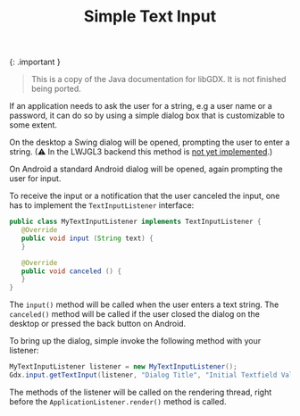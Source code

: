 ﻿---
title: Simple Text Input
layout: home
nav_order: 13
---

{: .important }
> This is a copy of the Java documentation for libGDX. It is not finished being ported.

If an application needs to ask the user for a string, e.g a user name or a password, it can do so by using a simple dialog box that is customizable to some extent.

On the desktop a Swing dialog will be opened, prompting the user to enter a string. (⚠ In the LWJGL3 backend this method is [not yet implemented](https://github.com/sharpgdx/sharpgdx/blob/master/backends/gdx-backend-lwjgl3/src/com/badlogic/gdx/backends/lwjgl3/DefaultLwjgl3Input.java#L306).)

On Android a standard Android dialog will be opened, again prompting the user for input.

To receive the input or a notification that the user canceled the input, one has to implement the `TextInputListener` interface:

```java
public class MyTextInputListener implements TextInputListener {
   @Override
   public void input (String text) {
   }

   @Override
   public void canceled () {
   }
}
```

The `input()` method will be called when the user enters a text string. The `canceled()` method will be called if the user closed the dialog on the desktop or pressed the back button on Android.

To bring up the dialog, simple invoke the following method with your listener:

```java
MyTextInputListener listener = new MyTextInputListener();
Gdx.input.getTextInput(listener, "Dialog Title", "Initial Textfield Value", "Hint Value");
```

The methods of the listener will be called on the rendering thread, right before the `ApplicationListener.render()` method is called.
